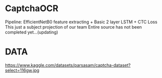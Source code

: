 # CaptchaOCR

Pipeline: EfficientNetB0 feature extracting + Basic 2 layer LSTM + CTC Loss
This just a subject projection of our team 
Entire source has not been completed yet...(updating)

# DATA
https://www.kaggle.com/datasets/parsasam/captcha-dataset?select=116gw.jpg
